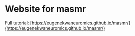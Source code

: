 # Website for masmr

Full tutorial: [https://eugenekwaneuromics.github.io/masmr/](https://eugenekwaneuromics.github.io/masmr/)
